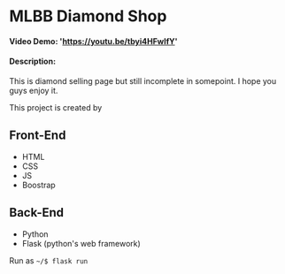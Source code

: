 # MLBB Diamond Shop
#### Video Demo:  'https://youtu.be/tbyi4HFwIfY'
#### Description:
This is diamond selling page but still incomplete in somepoint. I hope you guys enjoy it.


This project is created by

## Front-End
- HTML
- CSS
- JS
- Boostrap

## Back-End
- Python
- Flask (python's web framework)

Run as `~/$ flask run`
